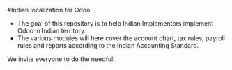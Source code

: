 #Indian localization for Odoo

- The goal of this repository is to help Indian Implementors implement Odoo in Indian territory.
- The various modules will here cover the account chart, tax rules, payroll rules and reports according to the Indian Accounting Standard.

We invite everyone to do the needful.


